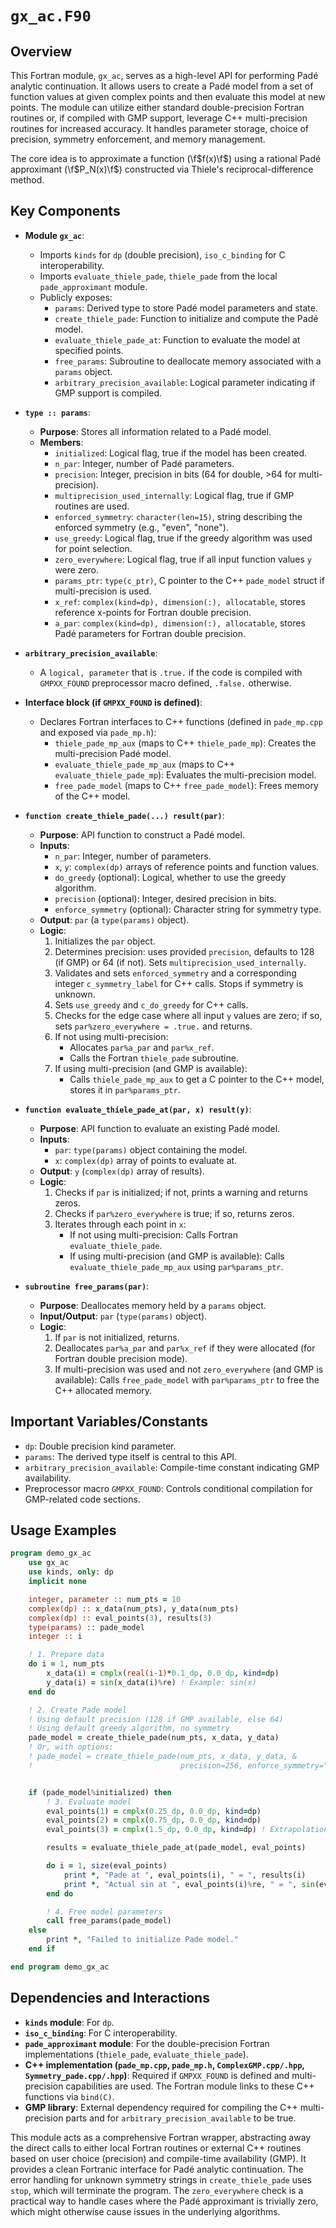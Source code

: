 # `gx_ac.F90`

## Overview

This Fortran module, `gx_ac`, serves as a high-level API for performing Padé analytic continuation. It allows users to create a Padé model from a set of function values at given complex points and then evaluate this model at new points. The module can utilize either standard double-precision Fortran routines or, if compiled with GMP support, leverage C++ multi-precision routines for increased accuracy. It handles parameter storage, choice of precision, symmetry enforcement, and memory management.

The core idea is to approximate a function \(\f$f(x)\f$\) using a rational Padé approximant \(\f$P_N(x)\f$\) constructed via Thiele's reciprocal-difference method.

## Key Components

- **Module `gx_ac`**:
    - Imports `kinds` for `dp` (double precision), `iso_c_binding` for C interoperability.
    - Imports `evaluate_thiele_pade`, `thiele_pade` from the local `pade_approximant` module.
    - Publicly exposes:
        - `params`: Derived type to store Padé model parameters and state.
        - `create_thiele_pade`: Function to initialize and compute the Padé model.
        - `evaluate_thiele_pade_at`: Function to evaluate the model at specified points.
        - `free_params`: Subroutine to deallocate memory associated with a `params` object.
        - `arbitrary_precision_available`: Logical parameter indicating if GMP support is compiled.

- **`type :: params`**:
    - **Purpose**: Stores all information related to a Padé model.
    - **Members**:
        - `initialized`: Logical flag, true if the model has been created.
        - `n_par`: Integer, number of Padé parameters.
        - `precision`: Integer, precision in bits (64 for double, >64 for multi-precision).
        - `multiprecision_used_internally`: Logical flag, true if GMP routines are used.
        - `enforced_symmetry`: `character(len=15)`, string describing the enforced symmetry (e.g., "even", "none").
        - `use_greedy`: Logical flag, true if the greedy algorithm was used for point selection.
        - `zero_everywhere`: Logical flag, true if all input function values `y` were zero.
        - `params_ptr`: `type(c_ptr)`, C pointer to the C++ `pade_model` struct if multi-precision is used.
        - `x_ref`: `complex(kind=dp), dimension(:), allocatable`, stores reference x-points for Fortran double precision.
        - `a_par`: `complex(kind=dp), dimension(:), allocatable`, stores Padé parameters for Fortran double precision.

- **`arbitrary_precision_available`**:
    - A `logical, parameter` that is `.true.` if the code is compiled with `GMPXX_FOUND` preprocessor macro defined, `.false.` otherwise.

- **Interface block (if `GMPXX_FOUND` is defined)**:
    - Declares Fortran interfaces to C++ functions (defined in `pade_mp.cpp` and exposed via `pade_mp.h`):
        - `thiele_pade_mp_aux` (maps to C++ `thiele_pade_mp`): Creates the multi-precision Padé model.
        - `evaluate_thiele_pade_mp_aux` (maps to C++ `evaluate_thiele_pade_mp`): Evaluates the multi-precision model.
        - `free_pade_model` (maps to C++ `free_pade_model`): Frees memory of the C++ model.

- **`function create_thiele_pade(...) result(par)`**:
    - **Purpose**: API function to construct a Padé model.
    - **Inputs**:
        - `n_par`: Integer, number of parameters.
        - `x`, `y`: `complex(dp)` arrays of reference points and function values.
        - `do_greedy` (optional): Logical, whether to use the greedy algorithm.
        - `precision` (optional): Integer, desired precision in bits.
        - `enforce_symmetry` (optional): Character string for symmetry type.
    - **Output**: `par` (a `type(params)` object).
    - **Logic**:
        1. Initializes the `par` object.
        2. Determines precision: uses provided `precision`, defaults to 128 (if GMP) or 64 (if not). Sets `multiprecision_used_internally`.
        3. Validates and sets `enforced_symmetry` and a corresponding integer `c_symmetry_label` for C++ calls. Stops if symmetry is unknown.
        4. Sets `use_greedy` and `c_do_greedy` for C++ calls.
        5. Checks for the edge case where all input `y` values are zero; if so, sets `par%zero_everywhere = .true.` and returns.
        6. If not using multi-precision:
            - Allocates `par%a_par` and `par%x_ref`.
            - Calls the Fortran `thiele_pade` subroutine.
        7. If using multi-precision (and GMP is available):
            - Calls `thiele_pade_mp_aux` to get a C pointer to the C++ model, stores it in `par%params_ptr`.

- **`function evaluate_thiele_pade_at(par, x) result(y)`**:
    - **Purpose**: API function to evaluate an existing Padé model.
    - **Inputs**:
        - `par`: `type(params)` object containing the model.
        - `x`: `complex(dp)` array of points to evaluate at.
    - **Output**: `y` (`complex(dp)` array of results).
    - **Logic**:
        1. Checks if `par` is initialized; if not, prints a warning and returns zeros.
        2. Checks if `par%zero_everywhere` is true; if so, returns zeros.
        3. Iterates through each point in `x`:
            - If not using multi-precision: Calls Fortran `evaluate_thiele_pade`.
            - If using multi-precision (and GMP is available): Calls `evaluate_thiele_pade_mp_aux` using `par%params_ptr`.

- **`subroutine free_params(par)`**:
    - **Purpose**: Deallocates memory held by a `params` object.
    - **Input/Output**: `par` (`type(params)` object).
    - **Logic**:
        1. If `par` is not initialized, returns.
        2. Deallocates `par%a_par` and `par%x_ref` if they were allocated (for Fortran double precision mode).
        3. If multi-precision was used and not `zero_everywhere` (and GMP is available): Calls `free_pade_model` with `par%params_ptr` to free the C++ allocated memory.

## Important Variables/Constants

- `dp`: Double precision kind parameter.
- `params`: The derived type itself is central to this API.
- `arbitrary_precision_available`: Compile-time constant indicating GMP availability.
- Preprocessor macro `GMPXX_FOUND`: Controls conditional compilation for GMP-related code sections.

## Usage Examples

```fortran
program demo_gx_ac
    use gx_ac
    use kinds, only: dp
    implicit none

    integer, parameter :: num_pts = 10
    complex(dp) :: x_data(num_pts), y_data(num_pts)
    complex(dp) :: eval_points(3), results(3)
    type(params) :: pade_model
    integer :: i

    ! 1. Prepare data
    do i = 1, num_pts
        x_data(i) = cmplx(real(i-1)*0.1_dp, 0.0_dp, kind=dp)
        y_data(i) = sin(x_data(i)%re) ! Example: sin(x)
    end do

    ! 2. Create Pade model
    ! Using default precision (128 if GMP available, else 64)
    ! Using default greedy algorithm, no symmetry
    pade_model = create_thiele_pade(num_pts, x_data, y_data)
    ! Or, with options:
    ! pade_model = create_thiele_pade(num_pts, x_data, y_data, &
    !                                 precision=256, enforce_symmetry="even", do_greedy=.true.)


    if (pade_model%initialized) then
        ! 3. Evaluate model
        eval_points(1) = cmplx(0.25_dp, 0.0_dp, kind=dp)
        eval_points(2) = cmplx(0.75_dp, 0.0_dp, kind=dp)
        eval_points(3) = cmplx(1.5_dp, 0.0_dp, kind=dp) ! Extrapolation

        results = evaluate_thiele_pade_at(pade_model, eval_points)

        do i = 1, size(eval_points)
            print *, "Pade at ", eval_points(i), " = ", results(i)
            print *, "Actual sin at ", eval_points(i)%re, " = ", sin(eval_points(i)%re)
        end do

        ! 4. Free model parameters
        call free_params(pade_model)
    else
        print *, "Failed to initialize Pade model."
    end if

end program demo_gx_ac
```

## Dependencies and Interactions

- **`kinds` module**: For `dp`.
- **`iso_c_binding`**: For C interoperability.
- **`pade_approximant` module**: For the double-precision Fortran implementations (`thiele_pade`, `evaluate_thiele_pade`).
- **C++ implementation (`pade_mp.cpp`, `pade_mp.h`, `ComplexGMP.cpp/.hpp`, `Symmetry_pade.cpp/.hpp`)**: Required if `GMPXX_FOUND` is defined and multi-precision capabilities are used. The Fortran module links to these C++ functions via `bind(C)`.
- **GMP library**: External dependency required for compiling the C++ multi-precision parts and for `arbitrary_precision_available` to be true.

This module acts as a comprehensive Fortran wrapper, abstracting away the direct calls to either local Fortran routines or external C++ routines based on user choice (precision) and compile-time availability (GMP). It provides a clean Fortranic interface for Padé analytic continuation.
The error handling for unknown symmetry strings in `create_thiele_pade` uses `stop`, which will terminate the program.
The `zero_everywhere` check is a practical way to handle cases where the Padé approximant is trivially zero, which might otherwise cause issues in the underlying algorithms.
